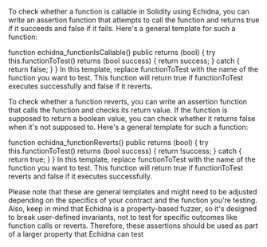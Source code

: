 To check whether a function is callable in Solidity using Echidna, you can write an assertion function that attempts to call the function and returns true if it succeeds and false if it fails. Here's a general template for such a function:

function echidna_functionIsCallable() public returns (bool) {
    try this.functionToTest() returns (bool success) {
        return success;
    } catch {
        return false;
    }
}
In this template, replace functionToTest with the name of the function you want to test. This function will return true if functionToTest executes successfully and false if it reverts.

To check whether a function reverts, you can write an assertion function that calls the function and checks its return value. If the function is supposed to return a boolean value, you can check whether it returns false when it's not supposed to. Here's a general template for such a function:

function echidna_functionReverts() public returns (bool) {
    try this.functionToTest() returns (bool success) {
        return !success;
    } catch {
        return true;
    }
}
In this template, replace functionToTest with the name of the function you want to test. This function will return true if functionToTest reverts and false if it executes successfully.

Please note that these are general templates and might need to be adjusted depending on the specifics of your contract and the function you're testing. Also, keep in mind that Echidna is a property-based fuzzer, so it's designed to break user-defined invariants, not to test for specific outcomes like function calls or reverts. Therefore, these assertions should be used as part of a larger property that Echidna can test
